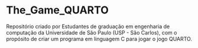# The_Game_QUARTO
 Repositório criado por Estudantes de graduação em engenharia de computação da Universidade de São Paulo (USP - São Carlos), com o propósito de criar um programa em linguagem C para jogar o jogo QUARTO.
